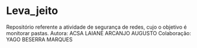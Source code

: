 # Leva_jeito
Repositório referente a atividade de segurança de redes, cujo o objetivo é monitorar pastas.
Autora:
    ACSA LAIANE ARCANJO AUGUSTO
Colaboração:
    YAGO BESERRA MARQUES

